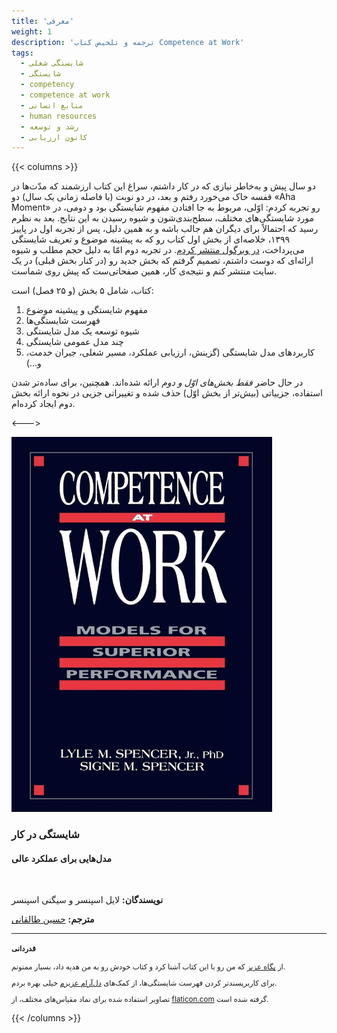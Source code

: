 ```yaml
---
title: 'معرفی'
weight: 1
description: 'ترجمه و تلخیص کتاب Competence at Work'
tags:
  - شایستگی شغلی
  - شایستگی
  - competency
  - competence at work
  - منابع انسانی
  - human resources
  - رشد و توسعه
  - کانون ارزیابی
---
```


{{< columns >}}

دو سال پیش و به‌خاطر نیازی که در کار داشتم، سراغ این کتاب ارزشمند که مدّت‌ها در قفسه خاک می‌خورد رفتم و بعد، در دو نوبت (با فاصله زمانی یک سال) دو «Aha Moment» رو تجربه کردم: اوّلی، مربوط به جا افتادن مفهوم شایستگی بود و دومی، در مورد شایستگی‌های مختلف، سطح‌بندی‌شون و شیوه رسیدن به این نتایج. بعد به نظرم رسید که احتمالاً برای دیگران هم جالب باشه و به همین دلیل، پس از تجربه اول در پاییز ۱۳۹۹، خلاصه‌ای از بخش اول کتاب رو که به پیشینه موضوع و تعریف شایستگی می‌پرداخت، [در ویرگول منتشر کردم](https://vrgl.ir/5cstr). در تجربه دوم امّا به دلیل حجم مطلب و شیوه ارائه‌ای که دوست داشتم، تصمیم گرفتم که بخش جدید رو (در کنار بخش قبلی) در یک سایت منتشر کنم و نتیجه‌ی کار، همین صفحاتی‌ست که پیش روی شماست.

کتاب، شامل ۵ بخش (و ۲۵ فصل) است:

1. مفهوم شایستگی و پیشینه موضوع
2. فهرست شایستگی‌ها
3. شیوه توسعه یک مدل شایستگی
4. چند مدل عمومی شایستگی
5. کاربردهای مدل شایستگی (گزینش، ارزیابی عملکرد، مسیر شغلی، جبران خدمت، و...)

در حال حاضر *فقط بخش‌های اوّل و دوم* ارائه شده‌اند. همچنین، برای ساده‌تر شدن استفاده، جزییاتی (بیش‌تر از بخش اوّل) حذف شده و تغییراتی جزیی در نحوه ارائه بخش دوم ایجاد کرده‌ام.

<--->

<img src="cover.jpg" alt="Competence at Work - شایستگی در کار" height="600px" />

### شایستگی در کار

#### مدل‌هایی برای عملکرد عالی

<br />

**نویسندگان:** لایل اسپنسر و سیگنی اسپنسر

**مترجم:** [حسین طالقانی](https://a3dho3yn.ir)
<hr />
<small>

#### قدردانی

از [پگاه عزیز](https://www.linkedin.com/in/pegahmotamedi/) که من رو با این کتاب آشنا کرد و کتاب خودش رو به من هدیه داد، بسیار ممنونم.

برای کاربرپسندتر کردن فهرست شایستگی‌ها، از کمک‌های [دل‌آرام عزیزم](https://www.linkedin.com/in/dmahmoudisari/) خیلی بهره بردم.

تصاویر استفاده شده برای نماد مقیاس‌های مختلف، از [flaticon.com](https://www.flaticon.com) گرفته شده است.

</small>

{{< /columns >}}
